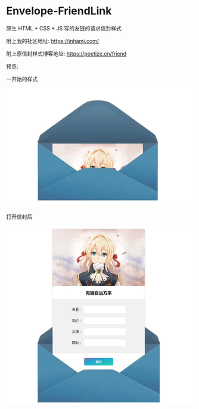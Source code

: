 # Envelope-FriendLink

原生 HTML + CSS + JS 写的友链的请求信封样式

附上我的社区地址: https://inhami.com/

附上原信封样式博客地址: https://poetize.cn/friend

预览:

一开始的样式

![预览1](./image/preview_1.jpg)

打开信封后

![预览2](./image/preview_2.jpg)
